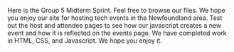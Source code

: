 Here is the Group 5 Midterm Sprint. Feel free to browse our files. We hope you enjoy our site for hosting tech events in the Newfoundland area. Test out the host and attendee
pages to see how our javascript creates a new event and how it is reflected on the events page. We have completed work in HTML, CSS, and Javascript. We hope you enjoy it.
